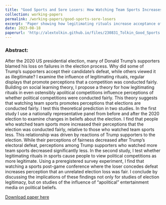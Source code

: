 ```yaml
---
title: "Good Sports and Sore Losers: How Watching Team Sports Increases Acceptance of Election Losses"
collection: working-papers
permalink: /working-papers/good-sports-sore-losers
excerpt: 'Paper showing how legitimating rituals increase acceptance of election defeats'
date: 2023-08-18
paperurl: 'http://alextolkin.github.io/files/230831_Tolkin_Good_Sports.pdf'
---
```

### Abstract:
After the 2020 US presidential election, many of Donald Trump’s supporters blamed his loss on failures in the election process. Why did some of Trump’s supporters accept their candidate’s defeat, while others viewed it as illegitimate? I examine the influence of legitimating rituals, regular displays that promote perceptions that a competition was conducted fairly. Building on social learning theory, I propose a theory for how legitimating rituals in even ostensibly apolitical competitions influence perceptions of whether political competitions were conducted fairly. This theory suggests that watching team sports promotes perceptions that elections are conducted fairly. I test this theoretical prediction in two studies. In the first study I use a nationally representative panel from before and after the 2020 election to examine changes in beliefs about the election. I find that people who watched team sports more increased their perceptions that the election was conducted fairly, relative to those who watched team sports less. This relationship was driven by reactions of Trump supporters to the election. While their perceptions of fairness decreased after Trump’s electoral defeat, perceptions among Trump supporters who watched more team sports decreased significantly less.  In the second study, I test whether legitimating rituals in sports cause people to view political competitions as more legitimate. Using a preregistered survey experiment, I find that watching a sports post-game conference where the loser concedes defeat increases perception that an unrelated election loss was fair. I conclude by discussing the implications of these findings not only for studies of election legitimacy, but on studies of the influence of “apolitical” entertainment media on political beliefs.

[Download paper here](http://alextolkin.github.io/files/230831_Tolkin_Good_Sports.pdf)
